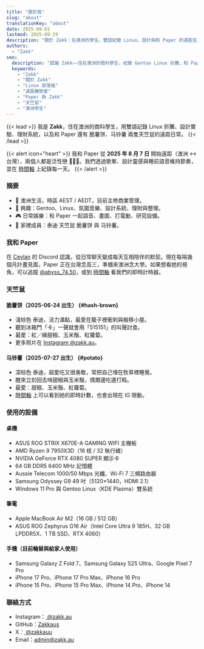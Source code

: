 ```yaml
---
title: "關於我"
slug: "about"
translationKey: "about"
date: 2025-09-01
lastmod: 2025-09-29
description: "關於 Zakk：在澳洲的學生，雙語紀錄 Linux、設計與和 Paper 的遠距生活。"
authors:
  - "Zakk"
seo:
  description: "認識 Zakk——住在澳洲的商科學生，紀錄 Gentoo Linux 折騰、和 Paper 的遠距戀愛，以及脆薯餅與馬鈴薯兩隻天竺鼠的日常。"
  keywords:
    - "Zakk"
    - "關於 Zakk"
    - "Linux 部落格"
    - "遠距離戀愛"
    - "Paper 與 Zakk"
    - "天竺鼠"
    - "澳洲學生"
---
```


{{< lead >}}
我是 **Zakk**，住在澳洲的商科學生，用雙語記錄 Linux 折騰、設計實驗、理財系統，以及和 Paper 還有 脆薯饼、马铃薯 兩隻天竺鼠的遠距日常。
{{< /lead >}}

{{< alert icon="heart" >}}
我和 Paper 從 **2025 年 8 月 7 日** 開始遠距（澳洲 ↔ 台灣），兩個人都是泛性戀 🩷💛🩵。我們透過歌單、設計靈感與睡前語音維持節奏，並在 [時間軸](/zh-tw/timeline/#couple) 上紀錄每一天。
{{< /alert >}}

### 摘要
- 📍 澳洲生活，時區 AEST / AEDT，目前主修商業管理。
- 🧠 興趣：Gentoo、Linux、氛圍音樂、設計系統、理財與整理。
- 🎮 日常娛樂：和 Paper 一起語音、畫圖、打電動、研究設備。
- 🐹 家裡成員：泰迪 天竺鼠 脆薯饼 與 马铃薯。

### 我和 Paper
在 [Ceylan](https://www.youtube.com/@xilanceylan) 的 Discord 認識，從日常聊天變成每天互相陪伴的默契。現在每隔幾個月計畫見面，Paper 正在台灣念高三，準備來澳洲念大學。如果想看她的視角，可以追蹤 [@abyss_74.50](https://www.instagram.com/abyss_74.50/)，或到 [時間軸](/zh-tw/timeline/#couple) 看我們的即時計時器。

### 天竺鼠
#### 脆薯饼（2025-06-24 出生） {#hash-brown}
- 淺棕色 泰迪，活力滿點，最愛在籠子裡衝刺與搬移小屋。
- 聽到冰箱門「卡」一聲就會用「515151」的叫聲討食。
- 最愛：紅／綠甜椒、玉米鬚、紅蘿蔔。
- 更多照片在 [Instagram @zakk.au](https://www.instagram.com/zakk.au/)。

#### 马铃薯（2025-07-27 出生） {#potato}
- 深棕色 泰迪，超愛吃又很勇敢，常把自己埋在牧草裡睡覺。
- 醒來立刻回去啃甜椒與玉米鬚，偶爾邊吃邊打盹。
- 最愛：甜椒、玉米鬚、紅蘿蔔。
- [時間軸](/zh-tw/timeline/#potato) 上可以看到她的即時計數，也會出現在 IG 限動。

### 使用的設備
#### 桌機
- ASUS ROG STRIX X670E-A GAMING WIFI 主機板
- AMD Ryzen 9 7950X3D（16 核 / 32 執行緒）
- NVIDIA GeForce RTX 4080 SUPER 顯示卡
- 64 GB DDR5 6400 MHz 記憶體
- Aussie Telecom 1000/50 Mbps 光纖、Wi-Fi 7 三頻路由器
- Samsung Odyssey G9 49 吋（5120×1440，HDMI 2.1）
- Windows 11 Pro 與 Gentoo Linux（KDE Plasma）雙系統

#### 筆電
- Apple MacBook Air M2（16 GB / 512 GB）
- ASUS ROG Zephyrus G16 Air（Intel Core Ultra 9 185H、32 GB LPDDR5X、1 TB SSD、RTX 4060）

#### 手機（目前輪替與給家人使用）
- Samsung Galaxy Z Fold 7、Samsung Galaxy S25 Ultra、Google Pixel 7 Pro
- iPhone 17 Pro、iPhone 17 Pro Max、iPhone 16 Pro
- iPhone 15 Pro、iPhone 15 Pro Max、iPhone 14 Pro、iPhone 14

### 聯絡方式
- Instagram：[ @zakk.au ](https://www.instagram.com/zakk.au/)
- GitHub：[Zakkaus](https://github.com/Zakkaus)
- X：[ @zakkauu ](https://x.com/zakkauu)
- Email：[admin@zakk.au](mailto:admin@zakk.au)